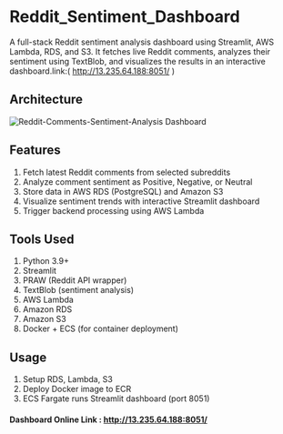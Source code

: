 # Reddit_Sentiment_Dashboard
A full-stack Reddit sentiment analysis dashboard using Streamlit, AWS Lambda, RDS, and S3. It fetches live Reddit comments, analyzes their sentiment using TextBlob, and visualizes the results in an interactive dashboard.link:( http://13.235.64.188:8051/ )

## Architecture 
![Reddit-Comments-Sentiment-Analysis Dashboard](https://github.com/user-attachments/assets/70ecc9c5-792b-498d-8941-eb619885d477)

## Features

1) Fetch latest Reddit comments from selected subreddits
2) Analyze comment sentiment as Positive, Negative, or Neutral
3) Store data in AWS RDS (PostgreSQL) and Amazon S3
4) Visualize sentiment trends with interactive Streamlit dashboard
5) Trigger backend processing using AWS Lambda

## Tools Used

1) Python 3.9+
2) Streamlit
3) PRAW (Reddit API wrapper)
4) TextBlob (sentiment analysis)
5) AWS Lambda
6) Amazon RDS
7) Amazon S3
8) Docker + ECS (for container deployment)


## Usage

1. Setup RDS, Lambda, S3
2. Deploy Docker image to ECR
3. ECS Fargate runs Streamlit dashboard (port 8051)

#### Dashboard Online Link : http://13.235.64.188:8051/
